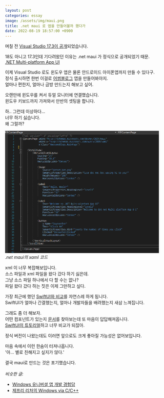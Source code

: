 ```yaml
---
layout: post
categories: essay
image: /assets/img/maui.png
title: .net maui 로 앱을 만들어볼까 했다가
date: 2022-08-19 18:57:00 +0900
---
```


며칠 전 [Visual Studio 17.3이 공개](https://devblogs.microsoft.com/visualstudio/visual-studio-2022-17-3-is-now-available/)되었습니다.

18도 아니고 17.3인데 기다려왔던 이유는 .net maui 가 정식으로 공개되었기 때문.  
[.NET Multi-platform App UI](https://docs.microsoft.com/en-us/dotnet/maui/what-is-maui)  

이제 Visual Studio 로도 윈도우 앱은 물론 안드로이드 아이폰앱까지 만들 수 있다구.  
정식 출시하면 한번 이걸로 [어썸블로그](/essay/2022/02/07/awesome-blogs-flutter.html) 앱을 만들어봐야지.  
얼마나 편한지, 얼마나 금방 만드는지 해보고 싶어.

오랜만에 윈도우를 켜서 듀얼 모니터에 연결했습니다.  
윈도우 키보드까지 가져와서 만반의 셋팅을 합니다.

하.. 그런데 이상하다...  
너무 하기 싫습니다.  
왜 그럴까?

![.NET MAUI](/assets/img/maui.png)  
*.net maui의 xaml 코드*

xml 이 너무 복잡해보입니다.  
소스 파일과 xml 파일을 왔다 갔다 하기 싫은데.  
그냥 소스 파일 하나에서 다 할 수는 없나?  
파일 왔다 갔다 하는 짓은 이제 그만하고 싶다.

가장 최근에 했던 [SwiftUI와 비교](/essay/2022/06/08/swiftui.html)를 자연스레 하게 됩니다.  
SwiftUI가 얼마나 간결했는지, 얼마나 개발자들을 배려했는지 새삼 느껴집니다.

그래도 좀 더 해보자.  
어떤 컴포넌트가 있는지 [문서](https://docs.microsoft.com/en-us/dotnet/maui/user-interface/controls/)를 찾아보는데 또 마음이 답답해져옵니다.  
[SwiftUI의 튜토리얼](https://developer.apple.com/tutorials/swiftui)하고 너무 비교가 되잖아.

정식 버전이 나왔는데도 이러면 앞으로도 크게 좋아질 가능성은 없어보입니다.

마음 속에서 이런 한숨이 터져나옵니다.  
'아... 별로 친해지고 싶지가 않다.'

결국 maui로 만드는 것은 포기했습니다.
<br>
<br>
*비슷한 글:*
* [Windows 유니버셜 앱 개발 경험담](/essay/2014/12/05/windows-runtime.html)
* [제프리 리처의 Windows via C/C++](/essay/2008/12/19/windows-via-cpp.html)